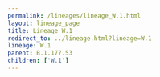 ```yaml
---
permalink: /lineages/lineage_W.1.html
layout: lineage_page
title: Lineage W.1
redirect_to: ../lineage.html?lineage=W.1
lineage: W.1
parent: B.1.177.53
children: ['W.1']
---
```


